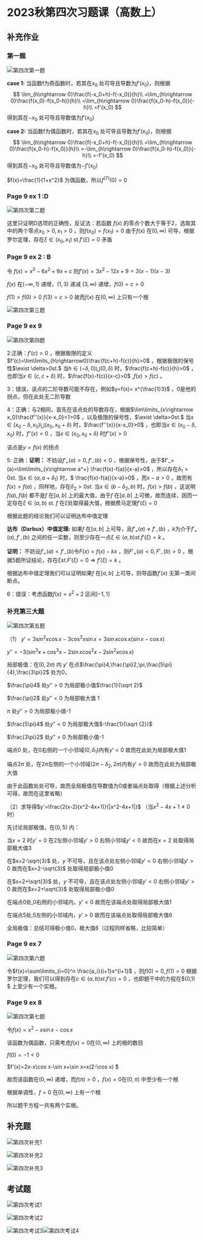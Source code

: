 # 2023秋第四次习题课（高数上）

## 补充作业

### 第一题

![第四次第一题](C:\Users\Lenovo\Desktop\new\高数2023秋\第四次第一题.png)

**case 1:** 当函数f为奇函数时，若其在$x_0$ 处可导且导数为$f'(x_0)$，则根据
$$
\lim_{h\rightarrow 0}\frac{f(-x_0+h)-f(-x_0)}{h}\\
=\lim_{h\rightarrow 0}\frac{f(x_0)-f(x_0-h)}{h}\\
=\lim_{h\rightarrow 0}\frac{f(x_0-h)-f(x_0)}{-h}\\
=f'(x_0)
$$
得到其在$-x_0$ 处可导且导数值为$f'(x_0)$

**case 2:** 当函数f为偶函数时，若其在$x_0$ 处可导且导数为$f'(x_0)$，则根据
$$
\lim_{h\rightarrow 0}\frac{f(-x_0+h)-f(-x_0)}{h}\\
=\lim_{h\rightarrow 0}\frac{f(x_0-h)-f(x_0)}{h}\\
=-\lim_{h\rightarrow 0}\frac{f(x_0-h)-f(x_0)}{-h}\\
=-f'(x_0)
$$
得到其在$-x_0$ 处可导且导数值为$-f'(x_0)$

$f(x)=\frac{1}{1+x^2}$ 为偶函数，所以$f^{(7)}(0)=0$

### Page 9 ex 1 :D

![第四次第二题](C:\Users\Lenovo\Desktop\new\高数2023秋\第四次第二题.png)

这里只证明D选项的正确性，反证法：若函数 $f(x)$ 的零点个数大于等于2，选取其中的两个零点$x_0>0,x_1>0$ ，则$f(x_0)=f(x_1)=0$ 由于$f(x)$ 在$(0,\infty)$ 可导，根据罗尔定理，存在$\xi\in(x_0,x_1)$ st.$f'(\xi)=0$  矛盾

### Page 9 ex 2 : B

令 $f(x)=x^3-6x^2+9x+c$ 则$f'(x)=3x^2-12x+9=3(x-1)(x-3)$ 

$f(x)$ 在$(-\infty,1)$ 递增，$(1,3)$ 递减 $(3,\infty)$ 递增，$f(0)=c>0$ 

$f(1)>f(0)>0$ $f(3)=c>0$ 故而$f(x)$ 在$(0,\infty)$ 上只有一个根

![第四次第三题](C:\Users\Lenovo\Desktop\new\高数2023秋\第四次第三题.png)

### Page 9 ex 9

![第四次第四题](C:\Users\Lenovo\Desktop\new\高数2023秋\第四次第四题.png)

2:正确：$f'(c)>0$ ，根据极限的定义$f'(c)=\lim\limits_{h\rightarrow0}\frac{f(c+h)-f(c)}{h}>0$ ，根据极限的保号性$\exist \delta>0st.$ 当$h\in(-\delta,0)\bigcup (0,\delta)$ 时，$\frac{f(c+h)-f(c)}{h}>0$ ，也即当$x\in (c,c+\delta)$ 时，$\frac{f(x)-f(c)}{x-c}>0$ ,$f(x)>f(c)$ 。

3：错误，该点的二阶导数可能不存在，例如$y=f(x)= x^{\frac{1}3}$ ，0是他的拐点，但在此处无二阶导数

4：正确：与2相同，首先在该点处的导数存在，根据$\lim\limits_{x\rightarrow x_0}\frac{f''(x)}{x-x_0}=1>0$ ，以及极限的保号性，$\exist \delta>0st.$ 当$x\in(x_0-\delta,x_0)\bigcup (x_0,x_0+\delta)$ 时，$\frac{f''(x)}{x-x_0}>0$ ，也即当$x\in(x_0-\delta,x_0)$ 时，$f''(x)<0$ ，当$x\in(x_0,x_0+\delta)$ 时$f''(x)>0$

该点是$y=f(x)$ 的拐点

5: 正确：**证明：** 不妨设$f'_+(a)>0,f'_-(b)<0$ ，根据保号性，由于$f'_+(a)=\lim\limits_{x\rightarrow a^+} \frac{f(x)-f(a)}{x-a}>0$ ，所以存在$\delta_1>0st.$ 当$x\in (a,a+\delta_1)$ 时，$ \frac{f(x)-f(a)}{x-a}>0$ ，而$x-a>0$ ，故而有$f(x)>f(a)$ ，同样地，存在$\delta_2>0st.$ 当$x\in (b-\delta_2,b)$ 时，$f(x)>f(b)$ ，这说明$f(a),f(b)$ 都不是$f$ 在$[a,b]$ 上的最大值，由于$f$ 在$[a,b]$ 上可微，故而连续，因而一定存在$\xi\in (a,b)$ st. $f$ 在$\xi$处取得最大值，根据费马定理$f'(\xi)=0$

根据此题的结论我们可以证明达布中值定理

**达布（Darbux）中值定理:** 如果$f$ 在$[a,b]$ 上可导，且$f'_+(a)\neq f'_-(b)$ ，k为介于$f'_+(a), f'_-(b)$ 之间的任一实数，则至少存在一点$\xi\in(a,b) st.f'(\xi)=k$ 。

**证明：** 不妨设$f'_+(a)< f'_-(b)$令$F(x)=f(x)-kx$ ，则$F'_+(a)<0,F'_-(b)>0$ ，根据5题所证结论，存在$\xi st.F'(\xi)=0\Rightarrow f'(\xi)=k$ 。

根据达布中值定理我们可以证明如果$f$ 在$[a,b]$ 上可导，则导函数$f'(x)$ 无第一类间断点。

6：错误：考虑函数$f(x)=x^2+2$ 区间$[-1,1]$

### 补充第三大题

![第四次第五题](C:\Users\Lenovo\Desktop\new\高数2023秋\第四次第五题.png)

（1） $y'=3\sin^2x\cos x-3\cos^2x \sin x=3\sin x \cos x(\sin x -\cos x)$ 

$y''=-3(\sin^3x+\cos^3x-2\sin x\cos^2x-2\sin^2x \cos x)$

局部极值：在$(0,2\pi)$ 内 $y'$ 在点$\frac{\pi}4,\frac{\pi}2,\pi,\frac{5\pi}{4},\frac{3\pi}2$ 处为0，

$\frac{\pi}4$ 处$y''>0$ 为局部极小值$\frac{1}{\sqrt 2}$

$\frac{\pi}2$ 处$y''<0$ 为局部极大值 1

$\pi$ 处$y''>0$ 为局部极小值-1

$\frac{5\pi}4$ 处$y''<0$ 为局部极大值$-\frac{1}{\sqrt {2}}$

$\frac{3\pi}2$ 处$y''>0$ 为局部极小值-1

端点$0$ 处，在0右侧的一个小邻域$(0,\delta_1)$内有$y'<0$  故而在此处为局部极大值1

端点$2\pi$ 处，在$2 \pi$左侧的一个小邻域$(2 \pi-\delta_2,2\pi )$内有$y'>0$  故而在此处为局部极大值

由于此函数处处可导，故而全局极值在导数值为0或者端点处取得（根据上述分析可得，故而在这里省略）

（2）求导得$y'=\frac{2(x-2)(x^2-4x+1)}{|x^2-4x+1|}$ （当$x^2-4x+1\neq 0$ 时）

先讨论局部极值，在$(0,5)$ 内：

当$x=2$ 时$y'=0$ 在2左侧小邻域$y'>0$ 右侧小邻域$y'<0$ 故而在$x=2$ 处取得局部极大值3

在$x=2-\sqrt{3}$ 处，$y$ 不可导，且在该点处左侧小邻域$y'<0$ 右侧小邻域$y'>0$ 故而在$x=2-\sqrt{3}$ 处取得局部极小值0

在$x=2+\sqrt{3}$ 处，$y$ 不可导，且在该点处左侧小邻域$y'<0$ 右侧小邻域$y'>0$ 故而在$x=2+\sqrt{3}$ 处取得局部极小值0

在端点0处,0右侧的小邻域内，$y'<0$ 故而在该端点处取得局部极大值1

在端点5处,5左侧的小邻域内，$y'>0$ 故而在该端点处取得局部极大值6

全局极值：总结可得极小值0，极大值6（过程同样省略，比较简单）

### Page 9 ex 7

![第四次第六题](C:\Users\Lenovo\Desktop\new\高数2023秋\第四次第六题.png)

令$f(x)=\sum\limits_{i=0}^n \frac{a_i}{i+1}x^{i+1}$ ，则$f(0)=0,f(1)=0$ 根据罗尔定理，我们可以得到存在$c\in (a,b)st.f'(c)=0$ ，也即题干中的方程在$(0,1) $ 上至少有一个实根。

### Page 9 ex 8

![第四次第七题](C:\Users\Lenovo\Desktop\new\高数2023秋\第四次第七题.png)

令$f(x)=x^2-x\sin x-\cos x$

该函数为偶函数，只需考虑$f(x)=0$在$(0,\infty)$ 上的根的数目

$f(0)=-1<0$ 

$f'(x)=2x-x\cos x-\sin x+\sin x=x(2-\cos x) $

故而该函数在$(0,\infty)$ 递增，而$f(\pi)>0$ ，$f(x)=0$在$(0,\pi)$ 中至少有一个根

根据单调性，$f=0$ 在$[0,\infty)$ 上有一个根

所以题干方程一共有两个实根。

## 补充题

![第四次补充1](C:\Users\Lenovo\Desktop\new\高数2023秋\第四次补充1.png)

![第四次补充2](C:\Users\Lenovo\Desktop\new\高数2023秋\第四次补充2.png)

![第四次补充3](C:\Users\Lenovo\Desktop\new\高数2023秋\第四次补充3.png)



## 考试题

![第四次考试1](C:\Users\Lenovo\Desktop\new\高数2023秋\第四次考试1.png)

![第四次考试2](C:\Users\Lenovo\Desktop\new\高数2023秋\第四次考试2.png)

![第四次考试3](C:\Users\Lenovo\Desktop\new\高数2023秋\第四次考试3.png)![第四次考试4](C:\Users\Lenovo\Desktop\new\高数2023秋\第四次考试4.png)